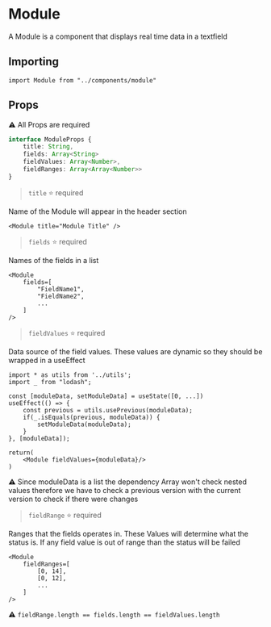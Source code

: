 # Module

A Module is a component that displays real time data in a textfield

## Importing

```tsx
import Module from "../components/module" 
```
## Props
⚠️ All Props are required
```ts
interface ModuleProps {
    title: String,
    fields: Array<String>
    fieldValues: Array<Number>,
    fieldRanges: Array<Array<Number>>
}
```

>`title` ⭐ required

Name of the Module will appear in the header section

```tsx
<Module title="Module Title" />
```

>`fields` ⭐ required

Names of the fields in a list

```tsx
<Module 
    fields=[
        "FieldName1", 
        "FieldName2", 
        ...
    ] 
/>
```

>`fieldValues` ⭐ required

Data source of the field values. These values are dynamic so they should be wrapped in a useEffect

```tsx
import * as utils from '../utils';
import _ from "lodash";

const [moduleData, setModuleData] = useState([0, ...]) 
useEffect(() => {
    const previous = utils.usePrevious(moduleData);
    if(_.isEquals(previous, moduleData)) {
        setModuleData(moduleData);
    }
}, [moduleData]);

return(
    <Module fieldValues={moduleData}/>
)
```

⚠️ Since moduleData is a list the dependency Array won't check nested values therefore we have to check a previous version with the current version to check if there were changes

>`fieldRange` ⭐ required

Ranges that the fields operates in. These Values will determine what the status is. If any field value is out of range than the status will be failed

```tsx
<Module 
    fieldRanges=[
        [0, 14], 
        [0, 12], 
        ...
    ] 
/>
```

⚠️ `fieldRange.length == fields.length == fieldValues.length`
